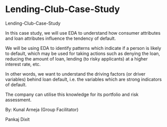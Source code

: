# Lending-Club-Case-Study

Lending-Club-Case-Study

In this case study, we will use EDA to understand how consumer attributes and loan attributes influence the tendency of default.

We will be using EDA to identify patterns which indicate if a person is likely to default, which may be used for taking actions such as denying the loan, reducing the amount of loan, lending (to risky applicants) at a higher interest rate, etc.

In other words, we want to understand the driving factors (or driver variables) behind loan default, i.e. the variables which are strong indicators of default.  

The company can utilise this knowledge for its portfolio and risk assessment.

By:
Kunal Arneja (Group Facilitator)

Pankaj Dixit
